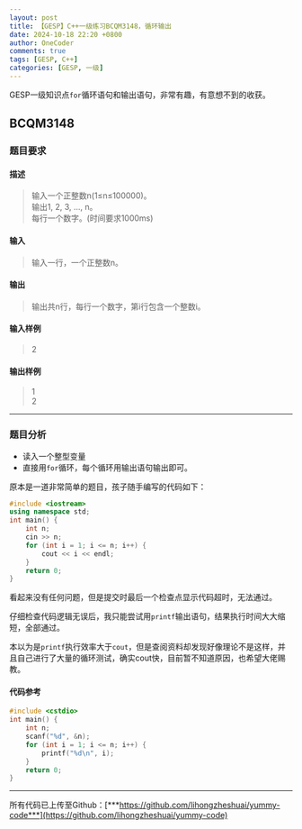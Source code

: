 ```yaml
---
layout: post
title: 【GESP】C++一级练习BCQM3148，循环输出
date: 2024-10-18 22:20 +0800
author: OneCoder
comments: true
tags: [GESP, C++]
categories: [GESP, 一级]
---
```

GESP一级知识点`for`循环语句和输出语句，非常有趣，有意想不到的收获。

<!--more-->

## BCQM3148

### 题目要求

#### 描述

>输入一个正整数n(1≤n≤100000)。  
>输出1, 2, 3, ..., n。  
>每行一个数字。(时间要求1000ms)

#### 输入

>输入一行，一个正整数n。

#### 输出

>输出共n行，每行一个数字，第i行包含一个整数i。

#### 输入样例

>2

#### 输出样例

>1  
>2

---

### 题目分析

- 读入一个整型变量
- 直接用`for`循环，每个循环用输出语句输出即可。

原本是一道非常简单的题目，孩子随手编写的代码如下：

```cpp
#include <iostream>
using namespace std;
int main() {
    int n;
    cin >> n;
    for (int i = 1; i <= n; i++) {
        cout << i << endl;
    }
    return 0;
}
```

看起来没有任何问题，但是提交时最后一个检查点显示代码超时，无法通过。

仔细检查代码逻辑无误后，我只能尝试用`printf`输出语句，结果执行时间大大缩短，全部通过。

本以为是`printf`执行效率大于`cout`，但是查阅资料却发现好像理论不是这样，并且自己进行了大量的循环测试，确实cout快，目前暂不知道原因，也希望大佬赐教。

#### 代码参考

```cpp
#include <cstdio>
int main() {
    int n;
    scanf("%d", &n);
    for (int i = 1; i <= n; i++) {
        printf("%d\n", i);
    }
    return 0;
}
```

---

所有代码已上传至Github：[***https://github.com/lihongzheshuai/yummy-code***](https://github.com/lihongzheshuai/yummy-code)
